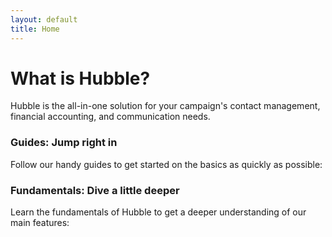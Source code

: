 ```yaml
---
layout: default
title: Home
---
```


# What is Hubble?

Hubble is the all-in-one solution for your campaign's contact management, financial accounting, and communication needs.

### Guides: Jump right in

Follow our handy guides to get started on the basics as quickly as possible:

### Fundamentals: Dive a little deeper

Learn the fundamentals of Hubble to get a deeper understanding of our main features:

